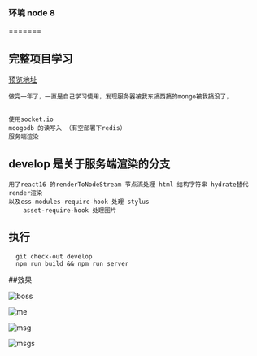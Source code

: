 
### 环境 node 8
=======
## 完整项目学习
[预览地址](https://www.zhangbowen.club)
```
做完一年了，一直是自己学习使用，发现服务器被我东搞西搞的mongo被我搞没了，


使用socket.io
moogodb 的读写入 （有空部署下redis）
服务端渲染
```


## develop 是关于服务端渲染的分支
```
用了react16 的renderToNodeStream 节点流处理 html 结构字符串 hydrate替代render渲染
以及css-modules-require-hook 处理 stylus
    asset-require-hook 处理图片
```
## 执行
```
  git check-out develop
  npm run build && npm run server

```
##效果


![boss](https://m.zhangbowen.club/static/upload/20190804/f22497f2adde4274afae011369bd1c0b.png "boss")

![me](https://m.zhangbowen.club/static/upload/20190804/657e32643b5d4fe5a5f2c832e957dd44.png "me")

![msg](https://m.zhangbowen.club/static/upload/20190804/7b097b75b9724e41930a7865e6f81ba4.png "msg")

![msgs](https://m.zhangbowen.club/static/upload/20190804/eb40f6c2d5b14b30b861af62c0269393.png "msgs")

